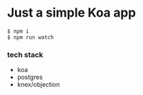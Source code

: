 # Just a simple Koa app

``` 
$ npm i
$ npm run watch
```

### tech stack
- koa
- postgres
- knex/objection
